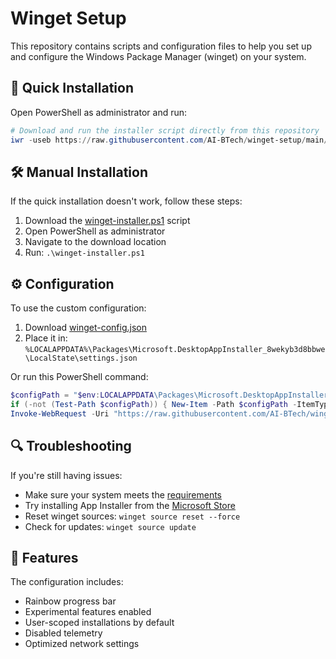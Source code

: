 # Winget Setup

This repository contains scripts and configuration files to help you set up and configure the Windows Package Manager (winget) on your system.

## 🚀 Quick Installation

Open PowerShell as administrator and run:

```powershell
# Download and run the installer script directly from this repository
iwr -useb https://raw.githubusercontent.com/AI-BTech/winget-setup/main/winget-installer.ps1 | iex
```

## 🛠️ Manual Installation

If the quick installation doesn't work, follow these steps:

1. Download the [winget-installer.ps1](https://raw.githubusercontent.com/AI-BTech/winget-setup/main/winget-installer.ps1) script
2. Open PowerShell as administrator
3. Navigate to the download location
4. Run: `.\winget-installer.ps1`

## ⚙️ Configuration

To use the custom configuration:

1. Download [winget-config.json](https://raw.githubusercontent.com/AI-BTech/winget-setup/main/winget-config.json)
2. Place it in: `%LOCALAPPDATA%\Packages\Microsoft.DesktopAppInstaller_8wekyb3d8bbwe\LocalState\settings.json`

Or run this PowerShell command:

```powershell
$configPath = "$env:LOCALAPPDATA\Packages\Microsoft.DesktopAppInstaller_8wekyb3d8bbwe\LocalState"
if (-not (Test-Path $configPath)) { New-Item -Path $configPath -ItemType Directory -Force }
Invoke-WebRequest -Uri "https://raw.githubusercontent.com/AI-BTech/winget-setup/main/winget-config.json" -OutFile "$configPath\settings.json"
```

## 🔍 Troubleshooting

If you're still having issues:

- Make sure your system meets the [requirements](https://github.com/microsoft/winget-cli#installing-the-client)
- Try installing App Installer from the [Microsoft Store](https://www.microsoft.com/p/app-installer/9nblggh4nns1)
- Reset winget sources: `winget source reset --force`
- Check for updates: `winget source update`

## 📑 Features

The configuration includes:

- Rainbow progress bar
- Experimental features enabled
- User-scoped installations by default
- Disabled telemetry
- Optimized network settings